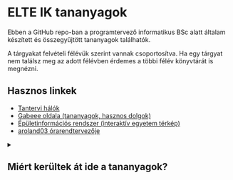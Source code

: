 # ELTE IK tananyagok

Ebben a GitHub repo-ban a programtervező informatikus BSc alatt általam készített és összegyűjtött tananyagok találhatók.

A tárgyakat felvételi félévük szerint vannak csoportosítva. Ha egy tárgyat nem találsz meg az adott félévben érdemes a többi félév könyvtárát is megnézni.

## Hasznos linkek
- [Tantervi hálók](https://www.inf.elte.hu/tantervihalok#Alapk%C3%A9pz%C3%A9s%20\(BSc,%202018-t%C3%B3l)
- [Gabeee oldala (tananyagok, hasznos dolgok)](https://abarbermate.web.elte.hu/gabeee)
- [Épületinformációs rendszer (interaktív egyetem térkép)](https://bis.elte.hu)
- [aroland03 órarendtervezője](https://aroland03.web.elte.hu/tanrend/orarend/)

<details>
  <summary>
    <h2>Miért kerültek át ide a tananyagok?</h2>
  </summary>
  Számomra sokkal kényelmesebb ide felrakni az anyagokat. Nem kell SSH-val szenvedni, backend-et kódolni meg kellemesebb hogy rendesen verziókezelve vannak a dolgok.
</details>
